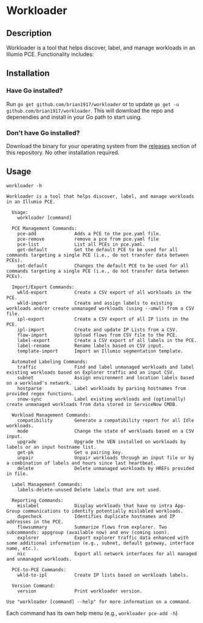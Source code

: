 # Workloader

## Description
Workloader is a tool that helps discover, label, and manage workloads in an Illumio PCE. Functionality includes:

## Installation

### Have Go installed?
Run `go get github.com/brian1917/workloader` or to update `go get -u github.com/brian1917/workloader`. This will download the repo and depenendies and install in your Go path to start using.

### Don't have Go installed?
Download the binary for your operating system from the [releases](https://github.com/brian1917/workloader/releases) section of this repository. No other installation required.

## Usage
`workloader -h`

```
Workloader is a tool that helps discover, label, and manage workloads in an Illumio PCE.

  Usage:
	workloader [command]

  PCE Management Commands:
	pce-add              Adds a PCE to the pce.yaml file.
	pce-remove           remove a pce from pce.yaml file
	pce-list             List all PCEs in pce.yaml.
	get-default          Get the default PCE to be used for all commands targeting a single PCE (i.e., do not transfer data between PCEs).
	set-default          Changes the default PCE to be used for all commands targeting a single PCE (i.e., do not transfer data between PCEs).

  Import/Export Commands:
	wkld-export          Create a CSV export of all workloads in the PCE.
	wkld-import          Create and assign labels to existing workloads and/or create unmanaged workloads (using --umwl) from a CSV file.
	ipl-export           Create a CSV export of all IP lists in the PCE.
	ipl-import           Create and update IP Lists from a CSV.
	flow-import          Upload flows from CSV file to the PCE.
	label-export         Create a CSV export of all labels in the PCE.
	label-rename         Rename labels based on CSV input.
	template-import      Import an Illumio segmentation template.
	  
  Automated Labeling Commands:
	traffic              Find and label unmanaged workloads and label existing workloads based on Explorer traffic and an input CSV.
	subnet               Assign environment and location labels based on a workload's network.
	hostparse            Label workloads by parsing hostnames from provided regex functions.
	snow-sync            Label existing workloads and (optionally) create unmanaged workloads from data stored in ServiceNow CMDB.

  Workload Management Commands:
	compatibility        Generate a compatibility report for all Idle workloads.
	mode                 Change the state of workloads based on a CSV input.
	upgrade              Upgrade the VEN installed on workloads by labels or an input hostname list.
	get-pk               Get a pairing key.
	unpair               Unpair workloads through an input file or by a combination of labels and hours since last heartbeat.
	delete               Delete unmanaged workloads by HREFs provided in file.

  Label Management Commands:
	labels-delete-unused Delete labels that are not used.

  Reporting Commands:
	mislabel             Display workloads that have no intra App-Group communications to identify potentially mislabled workloads.
	dupecheck            Identifies duplicate hostnames and IP addresses in the PCE.
	flowsummary          Summarize flows from explorer. Two subcommands: appgroup (available now) and env (coming soon).
	explorer             Export explorer traffic data enhanced with some additional information (e.g., subnet, default gateway, interface name, etc.).
	nic                  Export all network interfaces for all managed and unmanaged workloads.

  PCE-to-PCE Commands:
	wkld-to-ipl          Create IP lists based on workloads labels.

  Version Command:
	version              Print workloader version.
  
Use "workloader [command] --help" for more information on a command.
```

Each command has its own help menu (e.g., `workloader pce-add -h`)